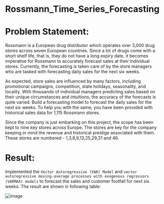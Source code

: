 # Rossmann_Time_Series_Forecasting

# Problem Statement:

Rossmann is a European drug distributor which operates over 3,000 drug stores across seven European countries. Since a lot of drugs come with a short shelf life, that is, they do not have a long expiry date, it becomes imperative for Rossmann to accurately forecast sales at their individual stores. Currently, the forecasting is taken care of by the store managers who are tasked with forecasting daily sales for the next six weeks. 

As expected, store sales are influenced by many factors, including promotional campaigns, competition, state holidays, seasonality, and locality. With thousands of individual managers predicting sales based on their unique circumstances and intuitions, the accuracy of the forecasts is quite varied. Build a forecasting model to forecast the daily sales for the next six weeks. To help you with the same, you have been provided with historical sales data for 1,115 Rossmann stores.

Since the company is just embarking on this project, the scope has been kept to nine key stores across Europe. The stores are key for the company keeping in mind the revenue and historical prestige associated with them. These stores are numbered - 1,3,8,9,13,25,29,31 and 46.

# Result:
Implemented the `Vector Autoregressive (VAR) Model` and `vector autoregressive moving-average processes with exogenous regressors (VARMAX) models` to forecast the sales and customer footfall for next six weeks. The result are shown in following table:

![image](https://user-images.githubusercontent.com/113192125/231377185-cea1adab-475f-480e-aeab-cd93df547af1.png)
